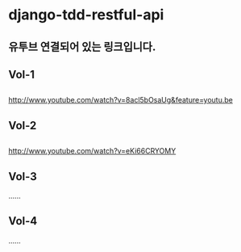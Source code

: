 # django-tdd-restful-api

## 유투브 연결되어 있는 링크입니다.
## Vol-1
##
http://www.youtube.com/watch?v=8acl5bOsaUg&feature=youtu.be

## Vol-2
##
http://www.youtube.com/watch?v=eKi66CRYOMY

## Vol-3
......

## Vol-4
......
